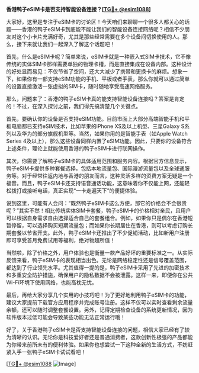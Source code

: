 **香港鸭子eSIM卡是否支持智能设备连接？[[TG💪+ @esim1088](https://t.me/s/esim1088)]**

大家好，这里是专注于eSIM卡的讨论区！今天咱们来聊聊一个很多人都关心的话题——香港的鸭子eSIM卡到底能不能让我们的智能设备连接网络呢？相信不少朋友对这个小卡片充满好奇，尤其是那些经常需要在多个设备间切换使用的人。那么，接下来就让我们一起深入了解这个话题吧！

首先，什么是eSIM卡呢？简单来说，eSIM卡就是一种嵌入式SIM卡技术，它不像传统的实体SIM卡那样需要单独的物理卡槽，而是直接集成在设备内部。这种设计的好处显而易见：不仅节省了空间，还大大减少了携带和更换卡的麻烦。想象一下，如果你有一部支持eSIM功能的手机、平板或者手表，那么你就可以通过简单的设置直接激活一张虚拟的SIM卡，随时随地享受高速网络服务。

那么，问题来了：香港的鸭子eSIM卡真的能支持智能设备连接吗？答案是肯定的！不过，在深入探讨之前，我们得先搞清楚几个关键点。

首先，要确认你的设备是否支持eSIM功能。目前市面上大部分高端智能手机和平板电脑都已支持eSIM技术，比如苹果的iPhone XS及以上机型、三星Galaxy S系列以及华为的部分旗舰机型等。当然，如果你用的是智能手表（如Apple Watch Series 4及以上），那么这些设备同样内置了eSIM功能。因此，只要你的设备符合上述条件，理论上就能使用香港的鸭子eSIM卡进行联网操作。

其次，你需要了解鸭子eSIM卡的具体适用范围和服务内容。根据官方信息显示，鸭子eSIM卡提供多种套餐选择，包括本地流量包、国际漫游流量包以及全球通服务等。对于经常往返内地与香港的朋友而言，这种灵活多样的资费方案无疑是一个福音。而且，鸭子eSIM卡还支持语音通话功能，这意味着你不仅能上网，还能轻松拨打或接听电话，真正实现“一卡走遍天下”的便捷体验。

说到这里，可能有人会问：“既然鸭子eSIM卡这么方便，那它的价格会不会很贵呢？”其实不然！相比传统实体SIM卡套餐，鸭子eSIM卡的价格相对亲民，且用户可以根据自身需求自由选择适合自己的套餐组合。例如，如果你只是偶尔在香港短暂停留，可以选择购买短期流量包；而如果你长期居住在香港，则可以考虑订购长期套餐以节省开支。此外，鸭子eSIM卡还推出了不少促销活动，比如新用户注册即可享受首月免费试用等福利，绝对物超所值！

当然啦，除了价格之外，用户体验也是衡量一款产品好坏的重要标准之一。从实际反馈来看，鸭子eSIM卡的表现相当出色。无论是网络稳定性还是信号覆盖范围，都达到了行业领先水平。尤其值得一提的是，鸭子eSIM卡采用了先进的加密技术和多重安全防护措施，确保用户的隐私数据不会被泄露。这样一来，即便你在公共Wi-Fi环境下使用网络，也能高枕无忧。

最后，再给大家分享几个实用的小技巧吧！为了更好地利用鸭子eSIM卡的功能，建议大家提前下载官方应用程序并完成账号注册。这样不仅可以实时查看剩余流量余额，还可以随时调整套餐设置。另外，记得定期检查设备的系统更新情况，因为软件版本过低可能会导致某些功能无法正常运行哦！

好了，关于香港鸭子eSIM卡是否支持智能设备连接的问题，相信大家已经有了较为清晰的认识。无论你是科技爱好者还是普通消费者，这款创新性极强的产品都能为你带来前所未有的便利体验。如果你也想尝试一下这种全新的生活方式，不妨赶紧入手一张鸭子eSIM卡试试看吧！

[[TG💪+ @esim1088](https://t.me/s/esim1088) ![Image](https://i.postimg.cc/4NQfJmqS/Snipaste-2025-05-13-00-14-12.png)]